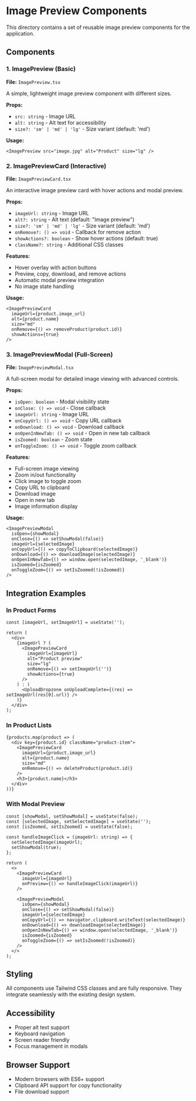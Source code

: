 # Image Preview Components

This directory contains a set of reusable image preview components for the application.

## Components

### 1. ImagePreview (Basic)
**File:** `ImagePreview.tsx`

A simple, lightweight image preview component with different sizes.

**Props:**
- `src: string` - Image URL
- `alt: string` - Alt text for accessibility
- `size?: 'sm' | 'md' | 'lg'` - Size variant (default: 'md')

**Usage:**
```tsx
<ImagePreview src="image.jpg" alt="Product" size="lg" />
```

### 2. ImagePreviewCard (Interactive)
**File:** `ImagePreviewCard.tsx`

An interactive image preview card with hover actions and modal preview.

**Props:**
- `imageUrl: string` - Image URL
- `alt?: string` - Alt text (default: "Image preview")
- `size?: 'sm' | 'md' | 'lg'` - Size variant (default: 'md')
- `onRemove?: () => void` - Callback for remove action
- `showActions?: boolean` - Show hover actions (default: true)
- `className?: string` - Additional CSS classes

**Features:**
- Hover overlay with action buttons
- Preview, copy, download, and remove actions
- Automatic modal preview integration
- No image state handling

**Usage:**
```tsx
<ImagePreviewCard
  imageUrl={product.image_url}
  alt={product.name}
  size="md"
  onRemove={() => removeProduct(product.id)}
  showActions={true}
/>
```

### 3. ImagePreviewModal (Full-Screen)
**File:** `ImagePreviewModal.tsx`

A full-screen modal for detailed image viewing with advanced controls.

**Props:**
- `isOpen: boolean` - Modal visibility state
- `onClose: () => void` - Close callback
- `imageUrl: string` - Image URL
- `onCopyUrl: () => void` - Copy URL callback
- `onDownload: () => void` - Download callback
- `onOpenInNewTab: () => void` - Open in new tab callback
- `isZoomed: boolean` - Zoom state
- `onToggleZoom: () => void` - Toggle zoom callback

**Features:**
- Full-screen image viewing
- Zoom in/out functionality
- Click image to toggle zoom
- Copy URL to clipboard
- Download image
- Open in new tab
- Image information display

**Usage:**
```tsx
<ImagePreviewModal
  isOpen={showModal}
  onClose={() => setShowModal(false)}
  imageUrl={selectedImage}
  onCopyUrl={() => copyToClipboard(selectedImage)}
  onDownload={() => downloadImage(selectedImage)}
  onOpenInNewTab={() => window.open(selectedImage, '_blank')}
  isZoomed={isZoomed}
  onToggleZoom={() => setIsZoomed(!isZoomed)}
/>
```

## Integration Examples

### In Product Forms
```tsx
const [imageUrl, setImageUrl] = useState('');

return (
  <div>
    {imageUrl ? (
      <ImagePreviewCard
        imageUrl={imageUrl}
        alt="Product preview"
        size="lg"
        onRemove={() => setImageUrl('')}
        showActions={true}
      />
    ) : (
      <UploadDropzone onUploadComplete={(res) => setImageUrl(res[0].url)} />
    )}
  </div>
);
```

### In Product Lists
```tsx
{products.map(product => (
  <div key={product.id} className="product-item">
    <ImagePreviewCard
      imageUrl={product.image_url}
      alt={product.name}
      size="md"
      onRemove={() => deleteProduct(product.id)}
    />
    <h3>{product.name}</h3>
  </div>
))}
```

### With Modal Preview
```tsx
const [showModal, setShowModal] = useState(false);
const [selectedImage, setSelectedImage] = useState('');
const [isZoomed, setIsZoomed] = useState(false);

const handleImageClick = (imageUrl: string) => {
  setSelectedImage(imageUrl);
  setShowModal(true);
};

return (
  <>
    <ImagePreviewCard
      imageUrl={imageUrl}
      onPreview={() => handleImageClick(imageUrl)}
    />
    
    <ImagePreviewModal
      isOpen={showModal}
      onClose={() => setShowModal(false)}
      imageUrl={selectedImage}
      onCopyUrl={() => navigator.clipboard.writeText(selectedImage)}
      onDownload={() => downloadImage(selectedImage)}
      onOpenInNewTab={() => window.open(selectedImage, '_blank')}
      isZoomed={isZoomed}
      onToggleZoom={() => setIsZoomed(!isZoomed)}
    />
  </>
);
```

## Styling

All components use Tailwind CSS classes and are fully responsive. They integrate seamlessly with the existing design system.

## Accessibility

- Proper alt text support
- Keyboard navigation
- Screen reader friendly
- Focus management in modals

## Browser Support

- Modern browsers with ES6+ support
- Clipboard API support for copy functionality
- File download support
